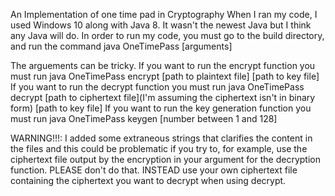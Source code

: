 An Implementation of one time pad in Cryptography
When I ran my code, I used Windows 10 along with Java 8. It wasn't the newest Java but I think any Java will do. 
In order to run my code, you must go to the build directory, and run the command java OneTimePass [arguments]

The arguements can be tricky. 
If you want to run the encrypt function you must run java OneTimePass encrypt [path to plaintext file] [path to key file]
If you want to run the decrypt function you must run java OneTimePass decrypt [path to ciphertext file](I'm assuming the ciphertext isn't in binary form) [path to key file]
If you want to run the key generation function you must run java OneTimePass keygen [number between 1 and 128]

WARNING!!!: I added some extraneous strings that clarifies the content in the files and this could be problematic if you try to, for example, use the ciphertext file output by the encryption in your argument for the decryption function. PLEASE don't do that. INSTEAD use your own ciphertext file containing the ciphertext you want to decrypt when using decrypt.
